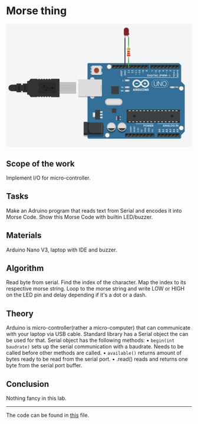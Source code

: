 # Morse thing

![](./imgs/arduino.png)

## Scope of the work
Implement I/O for micro-controller.

## Tasks
Make an Adruino program that reads text from Serial and encodes it into Morse Code. Show this Morse Code with builtin LED/buzzer.

## Materials
Arduino Nano V3, laptop with IDE and buzzer.

## Algorithm
Read byte from serial. Find the index of the character. Map the index to its respective morse string. Loop to the morse string and write LOW or HIGH on the LED pin and delay depending if it's a dot or a dash.

## Theory
Arduino is micro-controller(rather a micro-computer) that can communicate with your laptop via USB cable. Standard library has a Serial object the can be used for that.
Serial object has the following methods:
• `begin(int baudrate)` sets up the serial communication with a baudrate. Needs to be called before other methods are called.
• `available()` returns amount of bytes ready to be read from the serial port. • .read() reads and returns one byte from the serial port buffer.

## Conclusion
Nothing fancy in this lab.

<hr/>

The code can be found in [this](./main.ino) file.
